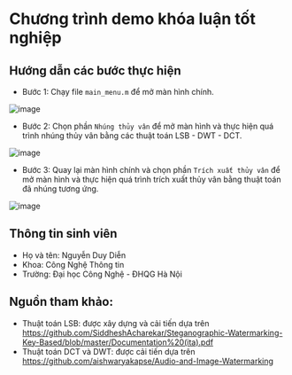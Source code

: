 # Chương trình demo khóa luận tốt nghiệp

## Hướng dẫn các bước thực hiện
- Bước 1: Chạy file `main_menu.m` để mở màn hình chính.

![image](https://user-images.githubusercontent.com/38159404/120024412-5d7b2900-c019-11eb-9732-1501a73a1710.png)


- Bước 2: Chọn phần `Nhúng thủy vân` để mở màn hình và thực hiện quá trình nhúng thủy vân bằng các thuật toán LSB - DWT - DCT.

![image](https://user-images.githubusercontent.com/38159404/120019698-f5294900-c012-11eb-9a1e-6996d9d897ed.png)

- Bước 3: Quay lại màn hình chính và chọn phần `Trích xuất thủy vân` để mở màn hình và thực hiện quá trình trích xuất thủy vân bằng thuật toán đã nhúng tương ứng.

![image](https://user-images.githubusercontent.com/38159404/120019750-040ffb80-c013-11eb-949f-c7a06d240fca.png)

## Thông tin sinh viên
- Họ và tên: Nguyễn Duy Diễn
- Khoa: Công Nghệ Thông tin
- Trường: Đại học Công Nghệ - ĐHQG Hà Nội

## Nguồn tham khảo:
- Thuật toán LSB: được xây dựng và cải tiến dựa trên https://github.com/SiddheshAcharekar/Steganographic-Watermarking-Key-Based/blob/master/Documentation%20(ita).pdf
- Thuật toán DCT và DWT: được cải tiến dựa trên https://github.com/aishwaryakapse/Audio-and-Image-Watermarking

